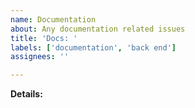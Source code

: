 ```yaml
---
name: Documentation
about: Any documentation related issues
title: 'Docs: '
labels: ['documentation', 'back end']
assignees: ''

---
```


**Details:**
